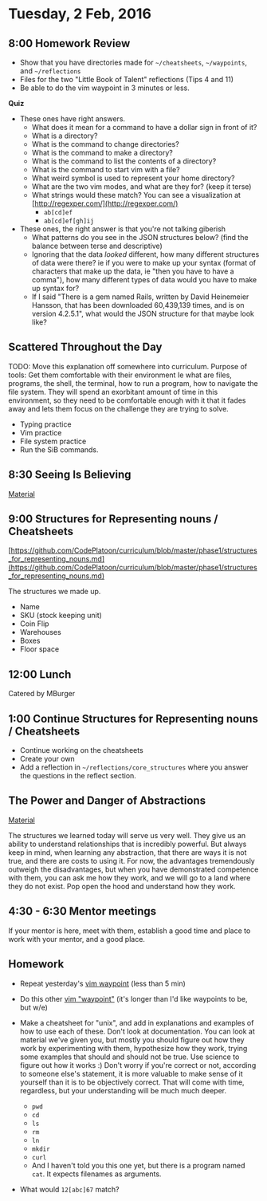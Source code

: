 Tuesday, 2 Feb, 2016
====================

8:00 Homework Review
--------------------

* Show that you have directories made for `~/cheatsheets`, `~/waypoints`, and `~/reflections`
* Files for the two "Little Book of Talent" reflections (Tips 4 and 11)
* Be able to do the vim waypoint in 3 minutes or less.

**Quiz**

* These ones have right answers.
  * What does it mean for a command to have a dollar sign in front of it?
  * What is a directory?
  * What is the command to change directories?
  * What is the command to make a directory?
  * What is the command to list the contents of a directory?
  * What is the command to start vim with a file?
  * What weird symbol is used to represent your home directory?
  * What are the two vim modes, and what are they for? (keep it terse)
  * What strings would these match? You can see a visualization at [http://regexper.com/](http://regexper.com/)
    * `ab[cd]ef`
    * `ab[cd]ef[gh]ij`
* These ones, the right answer is that you're not talking giberish
  * What patterns do you see in the JSON structures below? (find the balance between terse and descriptive)
  * Ignoring that the data *looked* different, how many different structures of data were there?
    ie if you were to make up your syntax (format of characters that make up the data, ie "then you have to have a comma"),
    how many different types of data would you have to make up syntax for?
  * If I said "There is a gem named Rails, written by David Heinemeier Hansson, that has been downloaded
    60,439,139 times, and is on version 4.2.5.1", what would the JSON structure for that maybe look like?


Scattered Throughout the Day
----------------------------

TODO: Move this explanation off somewhere into curriculum.
Purpose of tools:
  Get them comfortable with their environment Ie what are files, programs, the shell, the terminal,
  how to run a program, how to navigate the file system.
  They will spend an exorbitant amount of time in this environment,
  so they need to be comfortable enough with it that it fades away and lets them focus on the challenge they are trying to solve.

* Typing practice
* Vim practice
* File system practice
* Run the SiB commands.


8:30 Seeing Is Believing
------------------------

[Material](https://github.com/CodePlatoon/curriculum/blob/master/phase1/seeing_is_believing.md)


9:00 Structures for Representing nouns / Cheatsheets
----------------------------------------------------

[https://github.com/CodePlatoon/curriculum/blob/master/phase1/structures_for_representing_nouns.md](https://github.com/CodePlatoon/curriculum/blob/master/phase1/structures_for_representing_nouns.md)

The structures we made up.

* Name
* SKU (stock keeping unit)
* Coin Flip
* Warehouses
* Boxes
* Floor space


12:00 Lunch
-----------

Catered by MBurger


1:00 Continue Structures for Representing nouns / Cheatsheets
-------------------------------------------------------------

* Continue working on the cheatsheets
* Create your own
* Add a reflection in `~/reflections/core_structures` where you
  answer the questions in the reflect section.


The Power and Danger of Abstractions
------------------------------------

[Material](https://github.com/CodePlatoon/curriculum/blob/master/phase1/the_power_and_danger_of_abstractions.md)

The structures we learned today will serve us very well.
They give us an ability to understand relationships that is incredibly powerful.
But always keep in mind, when learning any abstraction,
that there are ways it is not true, and there are costs to using it.
For now, the advantages tremendously outweigh the disadvantages,
but when you have demonstrated competence with them, you can ask me how they work,
and we will go to a land where they do not exist.
Pop open the hood and understand how they work.


4:30 - 6:30 Mentor meetings
---------------------------

If your mentor is here, meet with them,
establish a good time and place to
work with your mentor, and a good place.


Homework
--------

* Repeat yesterday's [vim waypoint](https://github.com/turingschool/waypoints/blob/master/waypoints/vim_first_steps.md)
  (less than 5 min)
* Do this other [vim "waypoint"](https://github.com/turingschool/waypoints/blob/master/waypoints/vim_getting_started.md)
  (it's longer than I'd like waypoints to be, but w/e)
* Make a cheatsheet for "unix", and add in explanations and examples of how to use each of these.
  Don't look at documentation. You can look at material we've given you, but mostly you should figure out how they work by
  experimenting with them, hypothesize how they work, trying some examples that should and should not be true.
  Use science to figure out how it works :) Don't worry if you're correct or not, according to someone else's statement,
  it is more valuable to make sense of it yourself than it is to be objectively correct. That will come with time, regardless,
  but your understanding will be much much deeper.

  * `pwd`
  * `cd`
  * `ls`
  * `rm`
  * `ln`
  * `mkdir`
  * `curl`
  * And I haven't told you this one yet, but there is a program named `cat`.  It expects filenames as arguments.
* What would `12[abc]67` match?


